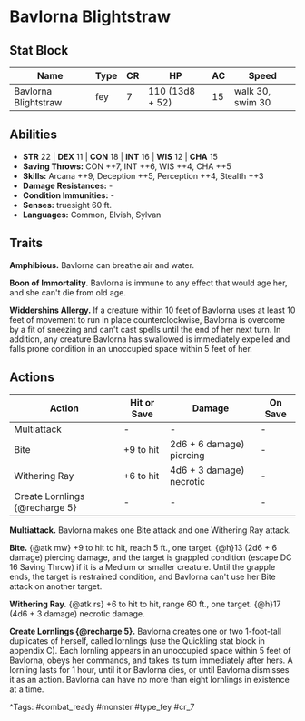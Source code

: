 # Bavlorna Blightstraw

## Stat Block

| Name | Type | CR | HP | AC | Speed |
|------|------|----|----|----|-------|
| Bavlorna Blightstraw | fey | 7 | 110 (13d8 + 52) | 15 | walk 30, swim 30 |

## Abilities

- **STR** 22 | **DEX** 11 | **CON** 18 | **INT** 16 | **WIS** 12 | **CHA** 15
- **Saving Throws:** CON ++7, INT ++6, WIS ++4, CHA ++5  
- **Skills:** Arcana ++9, Deception ++5, Perception ++4, Stealth ++3  
- **Damage Resistances:** -  
- **Condition Immunities:** -  
- **Senses:** truesight 60 ft.  
- **Languages:** Common, Elvish, Sylvan

## Traits

**Amphibious.** Bavlorna can breathe air and water.

**Boon of Immortality.** Bavlorna is immune to any effect that would age her, and she can't die from old age.

**Widdershins Allergy.** If a creature within 10 feet of Bavlorna uses at least 10 feet of movement to run in place counterclockwise, Bavlorna is overcome by a fit of sneezing and can't cast spells until the end of her next turn. In addition, any creature Bavlorna has swallowed is immediately expelled and falls prone condition in an unoccupied space within 5 feet of her.


## Actions

| Action | Hit or Save | Damage | On Save |
|--------|--------------|--------|----------|
| Multiattack | - | - | - |
| Bite | +9 to hit | 2d6 + 6 damage) piercing | - |
| Withering Ray | +6 to hit | 4d6 + 3 damage) necrotic | - |
| Create Lornlings {@recharge 5} | - | - | - |

**Multiattack.** Bavlorna makes one Bite attack and one Withering Ray attack.

**Bite.** {@atk mw} +9 to hit to hit, reach 5 ft., one target. {@h}13 (2d6 + 6 damage) piercing damage, and the target is grappled condition (escape DC 16 Saving Throw) if it is a Medium or smaller creature. Until the grapple ends, the target is restrained condition, and Bavlorna can't use her Bite attack on another target.

**Withering Ray.** {@atk rs} +6 to hit to hit, range 60 ft., one target. {@h}17 (4d6 + 3 damage) necrotic damage.

**Create Lornlings {@recharge 5}.** Bavlorna creates one or two 1-foot-tall duplicates of herself, called lornlings (use the Quickling stat block in appendix C). Each lornling appears in an unoccupied space within 5 feet of Bavlorna, obeys her commands, and takes its turn immediately after hers. A lornling lasts for 1 hour, until it or Bavlorna dies, or until Bavlorna dismisses it as an action. Bavlorna can have no more than eight lornlings in existence at a time.


^Tags: #combat_ready #monster #type_fey #cr_7